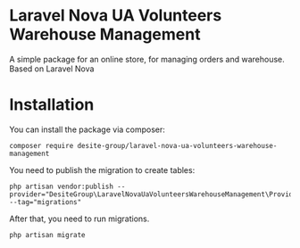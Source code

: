 # Laravel Nova UA Volunteers Warehouse Management
A simple package for an online store, for managing orders and warehouse. Based on Laravel Nova

# Installation

You can install the package via composer:

    composer require desite-group/laravel-nova-ua-volunteers-warehouse-management

You need to publish the migration to create tables:

    php artisan vendor:publish --provider="DesiteGroup\LaravelNovaUaVolunteersWarehouseManagement\Providers\WarehouseServiceProvider" --tag="migrations"

After that, you need to run migrations.

    php artisan migrate
